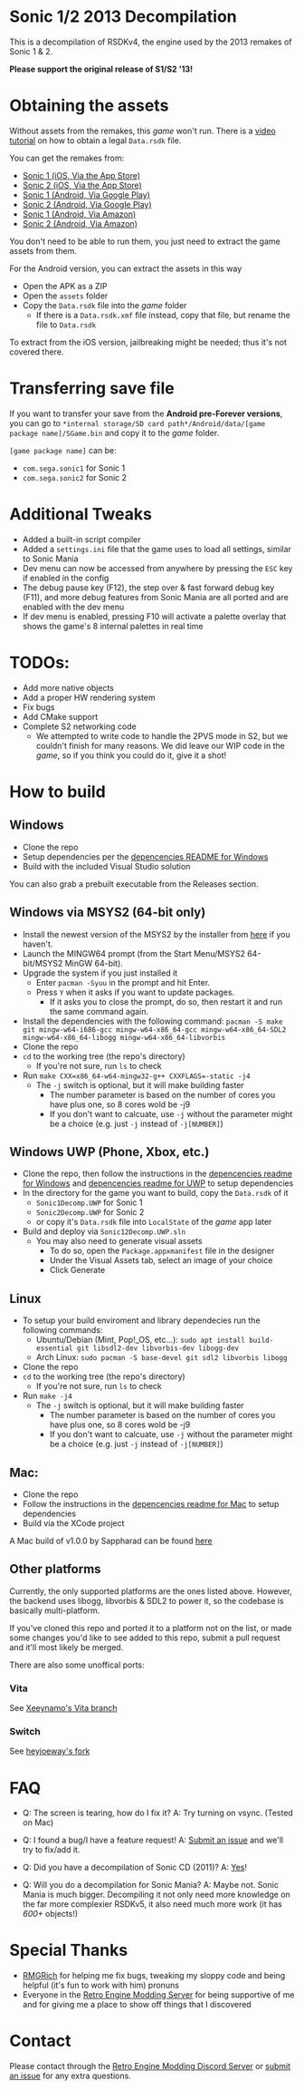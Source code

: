 # Sonic 1/2 2013 Decompilation
This is a decompilation of RSDKv4, the engine used by the 2013 remakes of Sonic 1 & 2.

**Please support the original release of S1/S2 '13!**

# Obtaining the assets
Without assets from the remakes, this *game* won't run.
There is a [video tutorial](https://www.youtube.com/watch?v=gzIfRW91IxE) on how to obtain a legal `Data.rsdk` file.

You can get the remakes from:
  * [Sonic 1 (iOS, Via the App Store)](https://apps.apple.com/au/app/sonic-the-hedgehog-classic/id316050001)
  * [Sonic 2 (iOS, Via the App Store)](https://apps.apple.com/au/app/sonic-the-hedgehog-2-classic/id347415188)
  * [Sonic 1 (Android, Via Google Play)](https://play.google.com/store/apps/details?id=com.sega.sonic1px&hl=en_AU&gl=US)
  * [Sonic 2 (Android, Via Google Play)](https://play.google.com/store/apps/details?id=com.sega.sonic2.runner&hl=en_AU&gl=US)
  * [Sonic 1 (Android, Via Amazon)](https://www.amazon.com.au/Sega-of-America-Sonic-Hedgehog/dp/B00D74DVKM)
  * [Sonic 2 (Android, Via Amazon)](https://www.amazon.com.au/Sega-of-America-Sonic-Hedgehog/dp/B00HAPRVWS)

You don't need to be able to run them, you just need to extract the game assets from them.

For the Android version, you can extract the assets in this way
* Open the APK as a ZIP
* Open the `assets` folder
* Copy the `Data.rsdk` file into the *game* folder
  * If there is a `Data.rsdk.xmf` file instead, copy that file, but rename the file to `Data.rsdk`

To extract from the iOS version, jailbreaking might be needed; thus it's not covered there.

# Transferring save file
If you want to transfer your save from the **Android pre-Forever versions**,
you can go to `*internal storage/SD card path*/Android/data/[game package name]/SGame.bin` and copy it to the *game* folder.

`[game package name]` can be:
  * `com.sega.sonic1` for Sonic 1
  * `com.sega.sonic2` for Sonic 2

# Additional Tweaks
* Added a built-in script compiler
* Added a `settings.ini` file that the game uses to load all settings, similar to Sonic Mania
* Dev menu can now be accessed from anywhere by pressing the `ESC` key if enabled in the config
* The debug pause key (F12), the step over & fast forward debug key (F11), and more debug features from Sonic Mania are all ported and are enabled with the dev menu
* If dev menu is enabled, pressing F10 will activate a palette overlay that shows the game's 8 internal palettes in real time

# TODOs:
- Add more native objects
- Add a proper HW rendering system
- Fix bugs
- Add CMake support
- Complete S2 networking code
  * We attempted to write code to handle the 2PVS mode in S2, but we couldn't finish for many reasons.
    We did leave our WIP code in the *game*, so if you think you could do it, give it a shot!

# How to build

## Windows

* Clone the repo
* Setup dependencies per the [depencencies README for Windows](./dependencies/windows/dependencies.txt)
* Build with the included Visual Studio solution

You can also grab a prebuilt executable from the Releases section.

## Windows via MSYS2 (64-bit only)

* Install the newest version of the MSYS2 by the installer from [here](https://www.msys2.org/) if you haven't.
* Launch the MINGW64 prompt (from the Start Menu/MSYS2 64-bit/MSYS2 MinGW 64-bit).
* Upgrade the system if you just installed it
  * Enter `pacman -Syuu` in the prompt and hit Enter.
  * Press `Y` when it asks if you want to update packages.
    * If it asks you to close the prompt, do so, then restart it and run the same command again.
* Install the dependencies with the following command:
  `pacman -S make git mingw-w64-i686-gcc mingw-w64-x86_64-gcc mingw-w64-x86_64-SDL2 mingw-w64-x86_64-libogg mingw-w64-x86_64-libvorbis`
* Clone the repo
* `cd` to the working tree (the repo's directory)
  * If you're not sure, run `ls` to check
* Run `make CXX=x86_64-w64-mingw32-g++ CXXFLAGS=-static -j4`
  * The `-j` switch is optional, but it will make building faster
    * The number parameter is based on the number of cores you have plus one, so 8 cores wold be -j9
    * If you don't want to calcuate, use `-j` without the parameter might be a choice (e.g. just `-j` instead of `-j[NUMBER]`)

## Windows UWP (Phone, Xbox, etc.)
* Clone the repo, then follow the instructions in the [depencencies readme for Windows](./dependencies/windows/dependencies.txt) and [depencencies readme for UWP](./dependencies/windows-uwp/dependencies.txt) to setup dependencies
* In the directory for the game you want to build, copy the `Data.rsdk` of it
  * `Sonic1Decomp.UWP` for Sonic 1
  * `Sonic2Decomp.UWP` for Sonic 2
  * or copy it's `Data.rsdk` file into `LocalState` of the *game* app later
* Build and deploy via `Sonic12Decomp.UWP.sln`
  * You may also need to generate visual assets
    * To do so, open the `Package.appxmanifest` file in the designer
    * Under the Visual Assets tab, select an image of your choice
    * Click Generate

## Linux
* To setup your build enviroment and library dependecies run the following commands:
  * Ubuntu/Debian (Mint, Pop!_OS, etc...): `sudo apt install build-essential git libsdl2-dev libvorbis-dev libogg-dev`
  * Arch Linux: `sudo pacman -S base-devel git sdl2 libvorbis libogg`
* Clone the repo
* `cd` to the working tree (the repo's directory)
  * If you're not sure, run `ls` to check
* Run `make -j4`
  * The `-j` switch is optional, but it will make building faster
    * The number parameter is based on the number of cores you have plus one, so 8 cores wold be -j9
    * If you don't want to calcuate, use `-j` without the parameter might be a choice (e.g. just `-j` instead of `-j[NUMBER]`)

## Mac:
* Clone the repo
* Follow the instructions in the [depencencies readme for Mac](./dependencies/mac/dependencies.txt) to setup dependencies
* Build via the XCode project

A Mac build of v1.0.0 by Sappharad can be found [here](https://github.com/Sappharad/Sonic-1-2-2013-Decompilation/releases/tag/1.0.0mac)

## Other platforms
Currently, the only supported platforms are the ones listed above.
However, the backend uses libogg, libvorbis & SDL2 to power it, so the codebase is basically multi-platform.

If you've cloned this repo and ported it to a platform not on the list, or made some changes you'd like to see added to this repo, submit a pull request and it'll most likely be merged.

There are also some unoffical ports:

### Vita
See [Xeeynamo's Vita branch](https://github.com/xeeynamo/Sonic-1-2-2013-Decompilation)

### Switch
See [heyjoeway's fork](https://github.com/heyjoeway/Sonic-1-2-2013-Decompilation)

# FAQ

* Q: The screen is tearing, how do I fix it?
A: Try turning on vsync. (Tested on Mac)

* Q: I found a bug/I have a feature request!
A: [Submit an issue](https://github.com/Rubberduckycooly/Sonic-1-2-2013-Decompilation/issues) and we'll try to fix/add it.

* Q: Did you have a decompilation of Sonic CD (2011)?
A: [Yes](https://github.com/Rubberduckycooly/Sonic-CD-11-Decompilation)!

* Q: Will you do a decompilation for Sonic Mania?
A: Maybe not. Sonic Mania is much bigger. Decompiling it not only need more knowledge on the far more complexier RSDKv5, it also need much more work (it has _600+_ objects!)

# Special Thanks
* [RMGRich](https://github.com/MGRich) for helping me fix bugs, tweaking my sloppy code and being helpful (it's fun to work with him) pronuns
* Everyone in the [Retro Engine Modding Server](https://dc.railgun.works/retroengine) for being supportive of me and for giving me a place to show off things that I discovered

# Contact
Please contact through the [Retro Engine Modding Discord Server](https://dc.railgun.works/retroengine) or [submit an issue](https://github.com/Rubberduckycooly/Sonic-1-2-2013-Decompilation/issues) for any extra questions.
